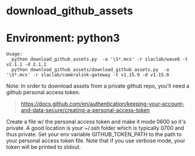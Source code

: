 # download_github_assets

<!--- ######################################################## -->

# Environment: python3

```
Usage:
  python download_github_assets.py  -a '\S*.mcs' -r slaclab/wave8 -t v2.1.1 -d 2.1.1
  python download_github_assets/download_github_assets.py  -a '\S*.mcs' -r slaclab/cameralink-gateway -t v1.15.0 -d v1.15.0
```

Note: In order to download assets from a private github repo, you'll need a github
personal access token.
> https://docs.github.com/en/authentication/keeping-your-account-and-data-secure/creating-a-personal-access-token


Create a file w/ the personal access token and make it mode 0600 so it's private.
A good location is your ~/.ssh folder which is typically 0700 and thus private.
Set your env variable GITHUB_TOKEN_PATH to the path to your personal access token file.
Note that if you use verbose mode, your token will be printed to stdout.

